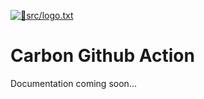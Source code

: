 [{
  "filename": "src/logo.txt"
}]: 🎨
<a href="https://github.com/Cox65/carbon-markdown-action/blob/29/merge/src/logo.txt" target="_blank">![🎨src/logo.txt](https://github.com/Cox65/carbon-markdown-action/raw/29/merge/carbon/ou4UmTpC9khJ29MrCZfos3/logo.txt.png)</a>


# Carbon Github Action
Documentation coming soon...